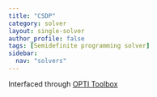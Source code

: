 ```yaml
---
title: "CSDP"
category: solver
layout: single-solver
author_profile: false
tags: [Semidefinite programming solver]
sidebar:
  nav: "solvers"
---
```


Interfaced through [OPTI Toolbox](http://www.i2c2.aut.ac.nz/Wiki/OPTI/)

